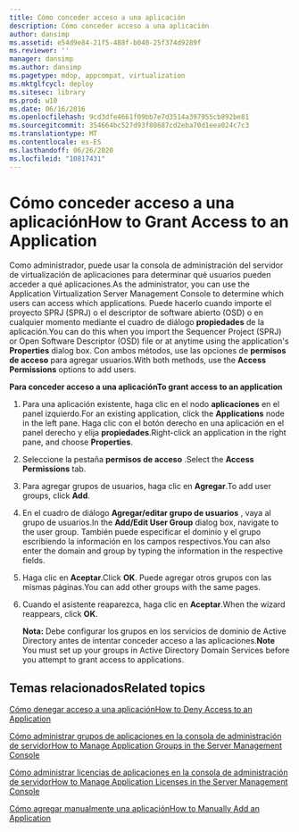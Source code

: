 ```yaml
---
title: Cómo conceder acceso a una aplicación
description: Cómo conceder acceso a una aplicación
author: dansimp
ms.assetid: e54d9e84-21f5-488f-b040-25f374d9289f
ms.reviewer: ''
manager: dansimp
ms.author: dansimp
ms.pagetype: mdop, appcompat, virtualization
ms.mktglfcycl: deploy
ms.sitesec: library
ms.prod: w10
ms.date: 06/16/2016
ms.openlocfilehash: 9cd3dfe4661f09bb7e7d3514a397955cb892be81
ms.sourcegitcommit: 354664bc527d93f80687cd2eba70d1eea024c7c3
ms.translationtype: MT
ms.contentlocale: es-ES
ms.lasthandoff: 06/26/2020
ms.locfileid: "10817431"
---
```

# <span data-ttu-id="4cd07-103">Cómo conceder acceso a una aplicación</span><span class="sxs-lookup"><span data-stu-id="4cd07-103">How to Grant Access to an Application</span></span>


<span data-ttu-id="4cd07-104">Como administrador, puede usar la consola de administración del servidor de virtualización de aplicaciones para determinar qué usuarios pueden acceder a qué aplicaciones.</span><span class="sxs-lookup"><span data-stu-id="4cd07-104">As the administrator, you can use the Application Virtualization Server Management Console to determine which users can access which applications.</span></span> <span data-ttu-id="4cd07-105">Puede hacerlo cuando importe el proyecto SPRJ (SPRJ) o el descriptor de software abierto (OSD) o en cualquier momento mediante el cuadro de diálogo **propiedades** de la aplicación.</span><span class="sxs-lookup"><span data-stu-id="4cd07-105">You can do this when you import the Sequencer Project (SPRJ) or Open Software Descriptor (OSD) file or at anytime using the application's **Properties** dialog box.</span></span> <span data-ttu-id="4cd07-106">Con ambos métodos, use las opciones de **permisos de acceso** para agregar usuarios.</span><span class="sxs-lookup"><span data-stu-id="4cd07-106">With both methods, use the **Access Permissions** options to add users.</span></span>

**<span data-ttu-id="4cd07-107">Para conceder acceso a una aplicación</span><span class="sxs-lookup"><span data-stu-id="4cd07-107">To grant access to an application</span></span>**

1.  <span data-ttu-id="4cd07-108">Para una aplicación existente, haga clic en el nodo **aplicaciones** en el panel izquierdo.</span><span class="sxs-lookup"><span data-stu-id="4cd07-108">For an existing application, click the **Applications** node in the left pane.</span></span> <span data-ttu-id="4cd07-109">Haga clic con el botón derecho en una aplicación en el panel derecho y elija **propiedades**.</span><span class="sxs-lookup"><span data-stu-id="4cd07-109">Right-click an application in the right pane, and choose **Properties**.</span></span>

2.  <span data-ttu-id="4cd07-110">Seleccione la pestaña **permisos de acceso** .</span><span class="sxs-lookup"><span data-stu-id="4cd07-110">Select the **Access Permissions** tab.</span></span>

3.  <span data-ttu-id="4cd07-111">Para agregar grupos de usuarios, haga clic en **Agregar**.</span><span class="sxs-lookup"><span data-stu-id="4cd07-111">To add user groups, click **Add**.</span></span>

4.  <span data-ttu-id="4cd07-112">En el cuadro de diálogo **Agregar/editar grupo de usuarios** , vaya al grupo de usuarios.</span><span class="sxs-lookup"><span data-stu-id="4cd07-112">In the **Add/Edit User Group** dialog box, navigate to the user group.</span></span> <span data-ttu-id="4cd07-113">También puede especificar el dominio y el grupo escribiendo la información en los campos respectivos.</span><span class="sxs-lookup"><span data-stu-id="4cd07-113">You can also enter the domain and group by typing the information in the respective fields.</span></span>

5.  <span data-ttu-id="4cd07-114">Haga clic en **Aceptar**.</span><span class="sxs-lookup"><span data-stu-id="4cd07-114">Click **OK**.</span></span> <span data-ttu-id="4cd07-115">Puede agregar otros grupos con las mismas páginas.</span><span class="sxs-lookup"><span data-stu-id="4cd07-115">You can add other groups with the same pages.</span></span>

6.  <span data-ttu-id="4cd07-116">Cuando el asistente reaparezca, haga clic en **Aceptar**.</span><span class="sxs-lookup"><span data-stu-id="4cd07-116">When the wizard reappears, click **OK**.</span></span>

    <span data-ttu-id="4cd07-117">**Nota:**  Debe configurar los grupos en los servicios de dominio de Active Directory antes de intentar conceder acceso a las aplicaciones.</span><span class="sxs-lookup"><span data-stu-id="4cd07-117">**Note** You must set up your groups in Active Directory Domain Services before you attempt to grant access to applications.</span></span>

     

## <span data-ttu-id="4cd07-118">Temas relacionados</span><span class="sxs-lookup"><span data-stu-id="4cd07-118">Related topics</span></span>


[<span data-ttu-id="4cd07-119">Cómo denegar acceso a una aplicación</span><span class="sxs-lookup"><span data-stu-id="4cd07-119">How to Deny Access to an Application</span></span>](how-to-deny-access-to-an-application.md)

[<span data-ttu-id="4cd07-120">Cómo administrar grupos de aplicaciones en la consola de administración de servidor</span><span class="sxs-lookup"><span data-stu-id="4cd07-120">How to Manage Application Groups in the Server Management Console</span></span>](how-to-manage-application-groups-in-the-server-management-console.md)

[<span data-ttu-id="4cd07-121">Cómo administrar licencias de aplicaciones en la consola de administración de servidor</span><span class="sxs-lookup"><span data-stu-id="4cd07-121">How to Manage Application Licenses in the Server Management Console</span></span>](how-to-manage-application-licenses-in-the-server-management-console.md)

[<span data-ttu-id="4cd07-122">Cómo agregar manualmente una aplicación</span><span class="sxs-lookup"><span data-stu-id="4cd07-122">How to Manually Add an Application</span></span>](how-to-manually-add-an-application.md)

 

 





